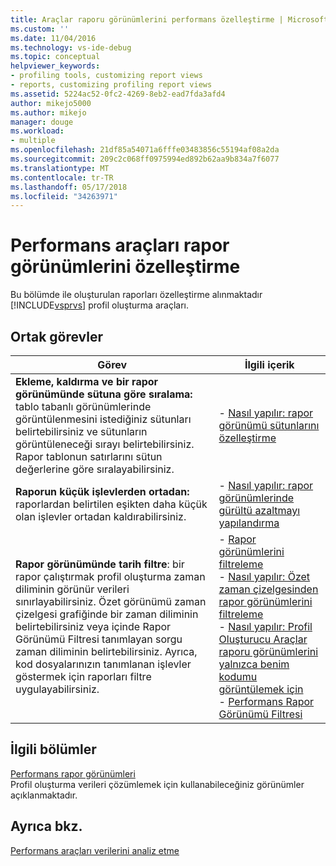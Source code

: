 ```yaml
---
title: Araçlar raporu görünümlerini performans özelleştirme | Microsoft Docs
ms.custom: ''
ms.date: 11/04/2016
ms.technology: vs-ide-debug
ms.topic: conceptual
helpviewer_keywords:
- profiling tools, customizing report views
- reports, customizing profiling report views
ms.assetid: 5224ac52-0fc2-4269-8eb2-ead7fda3afd4
author: mikejo5000
ms.author: mikejo
manager: douge
ms.workload:
- multiple
ms.openlocfilehash: 21df85a54071a6fffe03483856c55194af08a2da
ms.sourcegitcommit: 209c2c068ff0975994ed892b62aa9b834a7f6077
ms.translationtype: MT
ms.contentlocale: tr-TR
ms.lasthandoff: 05/17/2018
ms.locfileid: "34263971"
---
```

# <a name="customize-performance-tools-report-views"></a>Performans araçları rapor görünümlerini özelleştirme
Bu bölümde ile oluşturulan raporları özelleştirme alınmaktadır [!INCLUDE[vsprvs](../code-quality/includes/vsprvs_md.md)] profil oluşturma araçları.  
  
## <a name="common-tasks"></a>Ortak görevler
  
|Görev|İlgili içerik|  
|----------|---------------------|  
|**Ekleme, kaldırma ve bir rapor görünümünde sütuna göre sıralama:** tablo tabanlı görünümlerinde görüntülenmesini istediğiniz sütunları belirtebilirsiniz ve sütunların görüntüleneceği sırayı belirtebilirsiniz. Rapor tablonun satırlarını sütun değerlerine göre sıralayabilirsiniz.|-   [Nasıl yapılır: rapor görünümü sütunlarını özelleştirme](../profiling/how-to-customize-report-view-columns.md)|  
|**Raporun küçük işlevlerden ortadan:** raporlardan belirtilen eşikten daha küçük olan işlevler ortadan kaldırabilirsiniz.|-   [Nasıl yapılır: rapor görünümlerinde gürültü azaltmayı yapılandırma](../profiling/how-to-configure-noise-reduction-in-report-views.md)|  
|**Rapor görünümünde tarih filtre**: bir rapor çalıştırmak profil oluşturma zaman diliminin görünür verileri sınırlayabilirsiniz. Özet görünümü zaman çizelgesi grafiğinde bir zaman diliminin belirtebilirsiniz veya içinde Rapor Görünümü Filtresi tanımlayan sorgu zaman diliminin belirtebilirsiniz. Ayrıca, kod dosyalarınızın tanımlanan işlevler göstermek için raporları filtre uygulayabilirsiniz.|-   [Rapor görünümlerini filtreleme](../profiling/filtering-report-views.md)<br />-   [Nasıl yapılır: Özet zaman çizelgesinden rapor görünümlerini filtreleme](../profiling/how-to-filter-report-views-from-the-summary-timeline.md)<br />-   [Nasıl yapılır: Profil Oluşturucu Araçlar raporu görünümlerini yalnızca benim kodumu görüntülemek için](../profiling/how-to-filter-profiling-tools-report-views-to-display-just-my-code.md)<br />-   [Performans Rapor Görünümü Filtresi](../profiling/performance-report-view-filter.md)|  
  
## <a name="related-sections"></a>İlgili bölümler  
 [Performans rapor görünümleri](../profiling/performance-report-views.md)  
 Profil oluşturma verileri çözümlemek için kullanabileceğiniz görünümler açıklanmaktadır.  
  
## <a name="see-also"></a>Ayrıca bkz.  
 [Performans araçları verilerini analiz etme](../profiling/analyzing-performance-tools-data.md)